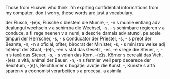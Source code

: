 Those from Huawei who think I'm exprting confidential informations from my computer, don't worry, these words are just a vocabulary.

der Flusch, -(e)s, Flüsche	s	blestem
die Mumie, -, -n	s	mumie
entlang	adv	dealungul
wechseln	v	a schimba
die Wechsel, -s, -	s	schimbare
regieren	v	a conduce, a fi rege
neenen	v	a numi, a descrie
damals	adv	atunci, pe acele timpuri
der Herrscher, -s, -	s	conducător
der Priester, -s, -	s	preot
der Beamte, -n, -n	s	oficial, ofiter, birocrat
der Minister, -s, -	s	ministru
weise	adj	înțelept
der Staat, -(e)s, -en	s	stat
das Gesetz, -es, -e	s	lege
die Steuer, -, -n	s	taxă
das Steuer, -s, -	s	volan
das Korn, -(e)s, Körner	s	cereală
das Vieh, -(e)s,	s	vită, animal
der Bauer, -n, -n	s	fermier
weil	perp	deoarece
der Reichtum, -(e)s, Reichtümer	s	bogăție, avuție
die Kunst, -, Künste	s	artă
sparen	v	a economisi
verarbeiten	s	a procesa, a asimila
